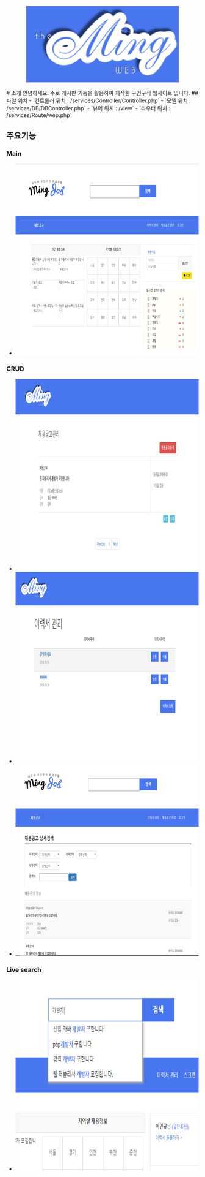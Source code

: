 <p align="center"><a href="www.ming-web.shop/Job-Site/home"><img src="https://github.com/Ming-good/Job-Site/blob/master/assets/image/Ming_logo_blue.png?raw=true" width="400"></a></p>
# 소개
안녕하세요. 주로 게시판 기능을 활용하여 제작한 구인구직 웹사이트 입니다.
## 파일 위치
- `컨트롤러 위치 : /services/Controller/Controller.php`
- `모델 위치 : /services/DB/DBController.php`
- `뷰어 위치 : /view`
- `라우터 위치 : /services/Route/wep.php`

## 주요기능

### Main
- <img src="https://github.com/Ming-good/Job-Site/blob/master/assets/image/git/main.PNG?raw=true" width="500" height="500">

### CRUD
- <img src="https://github.com/Ming-good/Job-Site/blob/master/assets/image/git/CRUD1.PNG?raw=true" width="500" height="500">
- <img src="https://github.com/Ming-good/Job-Site/blob/master/assets/image/git/CRUD2.PNG?raw=true" width="500" height="500">
- <img src="https://github.com/Ming-good/Job-Site/blob/master/assets/image/git/CRUD3.PNG?raw=true" width="500" height="500">

### Live search
- <img src="https://github.com/Ming-good/Job-Site/blob/master/assets/image/git/live.PNG?raw=true" width="500" height="500">




